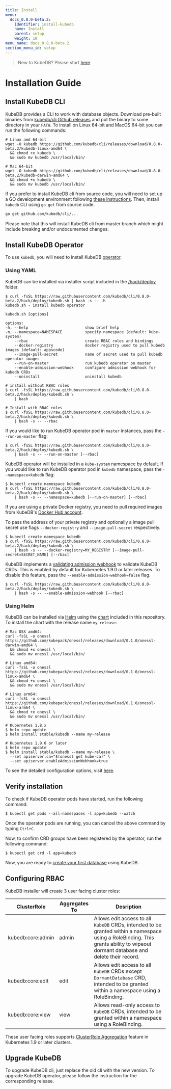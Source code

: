 ```yaml
---
title: Install
menu:
  docs_0.8.0-beta.2:
    identifier: install-kubedb
    name: Install
    parent: setup
    weight: 10
menu_name: docs_0.8.0-beta.2
section_menu_id: setup
---
```


> New to KubeDB? Please start [here](/docs/0.8.0-beta.2/concepts/README).

# Installation Guide

## Install KubeDB CLI

KubeDB provides a CLI to work with database objects. Download pre-built binaries from [kubedb/cli Github releases](https://github.com/kubedb/cli/releases) and put the binary to some directory in your `PATH`. To install on Linux 64-bit and MacOS 64-bit you can run the following commands:

```console
# Linux amd 64-bit
wget -O kubedb https://github.com/kubedb/cli/releases/download/0.8.0-beta.2/kubedb-linux-amd64 \
  && chmod +x kubedb \
  && sudo mv kubedb /usr/local/bin/

# Mac 64-bit
wget -O kubedb https://github.com/kubedb/cli/releases/download/0.8.0-beta.2/kubedb-darwin-amd64 \
  && chmod +x kubedb \
  && sudo mv kubedb /usr/local/bin/
```

If you prefer to install KubeDB cli from source code, you will need to set up a GO development environment following [these instructions](https://golang.org/doc/code.html). Then, install `kubedb` CLI using `go get` from source code.

```bash
go get github.com/kubedb/cli/...
```

Please note that this will install KubeDB cli from master branch which might include breaking and/or undocumented changes.

## Install KubeDB Operator

To use `kubedb`, you will need to install KubeDB [operator](https://github.com/kubedb/operator).

### Using YAML

KubeDB can be installed via installer script included in the [/hack/deploy](https://github.com/kubedb/cli/tree/0.8.0-beta.2/hack/deploy) folder.

```console
$ curl -fsSL https://raw.githubusercontent.com/kubedb/cli/0.8.0-beta.2/hack/deploy/kubedb.sh | bash -s -- -h
kubedb.sh - install kubedb operator

kubedb.sh [options]

options:
-h, --help                         show brief help
-n, --namespace=NAMESPACE          specify namespace (default: kube-system)
    --rbac                         create RBAC roles and bindings
    --docker-registry              docker registry used to pull kubedb images (default: appscode)
    --image-pull-secret            name of secret used to pull kubedb operator images
    --run-on-master                run kubedb operator on master
    --enable-admission-webhook     configure admission webhook for kubedb CRDs
    --uninstall                    uninstall kubedb

# install without RBAC roles
$ curl -fsSL https://raw.githubusercontent.com/kubedb/cli/0.8.0-beta.2/hack/deploy/kubedb.sh \
    | bash

# Install with RBAC roles
$ curl -fsSL https://raw.githubusercontent.com/kubedb/cli/0.8.0-beta.2/hack/deploy/kubedb.sh \
    | bash -s -- --rbac
```

If you would like to run KubeDB operator pod in `master` instances, pass the `--run-on-master` flag:

```console
$ curl -fsSL https://raw.githubusercontent.com/kubedb/cli/0.8.0-beta.2/hack/deploy/kubedb.sh \
    | bash -s -- --run-on-master [--rbac]
```

KubeDB operator will be installed in a `kube-system` namespace by default. If you would like to run KubeDB operator pod in `kubedb` namespace, pass the `--namespace=kubedb` flag:

```console
$ kubectl create namespace kubedb
$ curl -fsSL https://raw.githubusercontent.com/kubedb/cli/0.8.0-beta.2/hack/deploy/kubedb.sh \
    | bash -s -- --namespace=kubedb [--run-on-master] [--rbac]
```

If you are using a private Docker registry, you need to pull required images from KubeDB's [Docker Hub account](https://hub.docker.com/r/kubedb/).

To pass the address of your private registry and optionally a image pull secret use flags `--docker-registry` and `--image-pull-secret` respectively.

```console
$ kubectl create namespace kubedb
$ curl -fsSL https://raw.githubusercontent.com/kubedb/cli/0.8.0-beta.2/hack/deploy/kubedb.sh \
    | bash -s -- --docker-registry=MY_REGISTRY [--image-pull-secret=SECRET_NAME] [--rbac]
```

KubeDB implements a [validating admission webhook](https://kubernetes.io/docs/admin/admission-controllers/#validatingadmissionwebhook-alpha-in-18-beta-in-19) to validate KubeDB CRDs. This is enabled by default for Kubernetes 1.9.0 or later releases. To disable this feature, pass the `--enable-admission-webhook=false` flag.

```console
$ curl -fsSL https://raw.githubusercontent.com/kubedb/cli/0.8.0-beta.2/hack/deploy/kubedb.sh \
    | bash -s -- --enable-admission-webhook [--rbac]
```

### Using Helm

KubeDB can be installed via [Helm](https://helm.sh/) using the [chart](https://github.com/kubedb/cli/tree/master/chart/stable/kubedb) included in this repository. To install the chart with the release name `my-release`:

```console
# Mac OSX amd64:
curl -fsSL -o onessl https://github.com/kubepack/onessl/releases/download/0.1.0/onessl-darwin-amd64 \
  && chmod +x onessl \
  && sudo mv onessl /usr/local/bin/

# Linux amd64:
curl -fsSL -o onessl https://github.com/kubepack/onessl/releases/download/0.1.0/onessl-linux-amd64 \
  && chmod +x onessl \
  && sudo mv onessl /usr/local/bin/

# Linux arm64:
curl -fsSL -o onessl https://github.com/kubepack/onessl/releases/download/0.1.0/onessl-linux-arm64 \
  && chmod +x onessl \
  && sudo mv onessl /usr/local/bin/

# Kubernetes 1.8.x
$ helm repo update
$ helm install stable/kubedb --name my-release

# Kubernetes 1.9.0 or later
$ helm repo update
$ helm install stable/kubedb --name my-release \
  --set apiserver.ca="$(onessl get kube-ca)" \
  --set apiserver.enableAdmissionWebhook=true
```

To see the detailed configuration options, visit [here](https://github.com/kubedb/cli/tree/master/chart/stable/kubedb).

## Verify installation

To check if KubeDB operator pods have started, run the following command:

```console
$ kubectl get pods --all-namespaces -l app=kubedb --watch
```

Once the operator pods are running, you can cancel the above command by typing `Ctrl+C`.

Now, to confirm CRD groups have been registered by the operator, run the following command:

```console
$ kubectl get crd -l app=kubedb
```

Now, you are ready to [create your first database](/docs/0.8.0-beta.2/guides/README) using KubeDB.

## Configuring RBAC

KubeDB installer will create 3 user facing cluster roles:

| ClusterRole       | Aggregates To | Desription |
| ----------------- | --------------| ---------- |
| kubedb:core:admin | admin         | Allows edit access to all `KubeDB` CRDs, intended to be granted within a namespace using a RoleBinding. This grants ability to wipeout dormant database and delete their record. |
| kubedb:core:edit  | edit          | Allows edit access to all `KubeDB` CRDs except `DormantDatabase` CRD, intended to be granted within a namespace using a RoleBinding. |
| kubedb:core:view  | view          | Allows read-only access to `KubeDB` CRDs, intended to be granted within a namespace using a RoleBinding. |

These user facing roles supports [ClusterRole Aggregation](https://kubernetes.io/docs/admin/authorization/rbac/#aggregated-clusterroles) feature in Kubernetes 1.9 or later clusters.

## Upgrade KubeDB

To upgrade KubeDB cli, just replace the old cli with the new version. To upgrade KubeDB operator, please follow the instruction for the corresponding release.